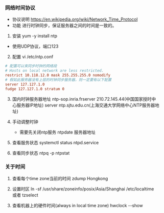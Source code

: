 ### 网络时间协议
- 协议说明 https://en.wikipedia.org/wiki/Network_Time_Protocol
- 功能 进行时钟同步，保证服务器之间的时间是一致的。
1. 安装
yum -y install ntp
- 使用UDP协议，端口123
2.  配置
vi /etc/ntp.conf
```conf 
# 配置可以来同步时钟的网络段
# Hosts on local network are less restricted.
restrict 10.118.12.0 mask 255.255.255.0 nomodify
# 假如此服务器没有上层的时钟同步服务器，则一定要有以下配置
server 127.127.1.0
fudge 127.127.1.0 stratum 0
```
3. 国内时钟服务器地址
ntp-sop.inria.frserver 210.72.145.44(中国国家授时中心服务器IP地址)
server ntp.sjtu.edu.cn(上海交通大学网络中心NTP服务器地址)

4. 手动调整时钟
    - 需要先关闭ntp服务
    ntpdate 服务器地址

5. 查看服务状态
    systemctl status ntpd.service

6. 查看同步状态
    ntpq -p
    ntpstat

### 关于时间
1. 查看每个time zone当前的时间
    zdump Hongkong

2. 设置时区
    ln -sf /usr/share/zoneinfo/posix/Asia/Shanghai /etc/localtime
    或者 tzselect

3. 查看机器上的硬件时间(always in local time zone)
    hwclock --show